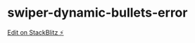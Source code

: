 # swiper-dynamic-bullets-error

[Edit on StackBlitz ⚡️](https://stackblitz.com/edit/react-ts-2ygn8g)